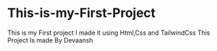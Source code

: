 # This-is-my-First-Project
This is my First project I made it using Html,Css and TailwindCss
This Project Is made By Devaansh 

